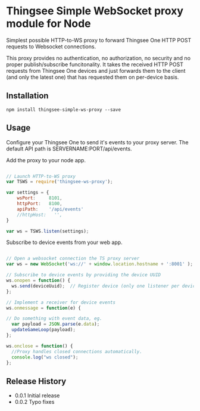 # Thingsee Simple WebSocket proxy module for Node

Simplest possible HTTP-to-WS proxy to forward Thingsee One HTTP POST requests to Websocket connections.

This proxy provides no authentication, no authorization, no security and no proper publish/subscribe funcitonality. It takes the received HTTP POST requests from Thingsee One devices and just forwards them to the client (and only the latest one) that has requested them on per-device basis.

## Installation

```npm install thingsee-simple-ws-proxy --save```

## Usage

Configure your Thingsee One to send it's events to your proxy server. The default API path is SERVERNAME:PORT/api/events.

Add the proxy to your node app.

```javascript

// Launch HTTP-to-WS proxy
var TSWS = require('thingsee-ws-proxy');

var settings = {
    wsPort:     8101,
    httpPort:   8100,
    apiPath:    '/api/events'
    //httpHost:   '',
}

var ws = TSWS.listen(settings);

```

Subscribe to device events from your web app.

```javascript

// Open a websocket connection the TS proxy server
var ws = new WebSocket('ws://' + window.location.hostname + ':8001' );

// Subscribe to device events by providing the device UUID
ws.onopen = function() {
  ws.send(deviceUuid);  // Register device (only one listener per device)
};

// Implement a receiver for device events
ws.onmessage = function(e) {

// Do something with event data, eg.
  var payload = JSON.parse(e.data);
  updateGameLoop(payload);
};

ws.onclose = function() {
  //Proxy handles closed connections automatically.
  console.log("ws closed");
};

```

## Release History

* 0.0.1 Initial release
* 0.0.2 Typo fixes
